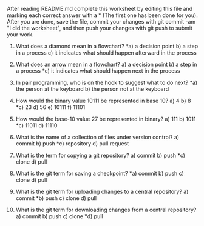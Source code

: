 After reading README.md complete this worksheet by editing this file and marking each correct answer with a * (The first one has been done for you). After you are done, save the file, commit your changes with git commit -am "I did the worksheet", and then push your changes with git push to submit your work.
 
1) What does a diamond mean in a flowchart? *a) a decision point b) a step in a process c) it indicates what should happen afterward in the process

2) What does an arrow mean in a flowchart? a) a decision point b) a step in a process *c) it indicates what should happen next in the process

3) In pair programming, who is on the hook to suggest what to do next? *a) the person at the keyboard b) the person not at the keyboard

4) How would the binary value 10111 be represented in base 10? a) 4 b) 8 *c) 23 d) 56 e) 10111 f) 11101

15) How would the base-10 value 27 be represented in binary? a) 111 b) 1011 *c) 11011 d) 11110

16) What is the name of a collection of files under version control? a) commit b) push *c) repository d) pull request

17) What is the term for copying a git repository? a) commit b) push *c) clone d) pull

18) What is the git term for saving a checkpoint? *a) commit b) push c) clone d) pull

19) What is the git term for uploading changes to a central repository? a) commit *b) push c) clone d) pull

20) What is the git term for downloading changes from a central repository? a) commit b) push c) clone *d) pull
